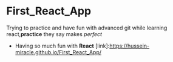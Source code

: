 # First_React_App
Trying to practice and have fun with advanced git while learning react,__practice__ they say makes *perfect*
* Having so much fun with **React**
[link]:https://hussein-miracle.github.io/First_React_App/
